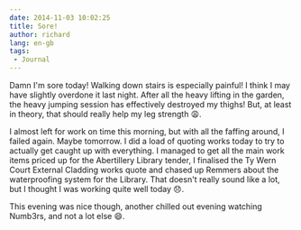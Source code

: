 ```yaml
---
date: 2014-11-03 10:02:25
title: Sore!
author: richard 
lang: en-gb
tags:
 - Journal
---
```


Damn I'm sore today! Walking down stairs is especially painful! I think I may have slightly overdone
it last night. After all the heavy lifting in the garden, the heavy jumping session has effectively
destroyed my thighs! But, at least in theory, that should really help my leg strength :weary:.

I almost left for work on time this morning, but with all the faffing around, I failed again. Maybe
tomorrow. I did a load of quoting works today to try to actually get caught up with everything. I
managed to get all the main work items priced up for the Abertillery Library tender, I finalised the
Ty Wern Court External Cladding works quote and chased up Remmers about the waterproofing system for
the Library. That doesn't really sound like a lot, but I thought I was working quite well today 
:disappointed:.

This evening was nice though, another chilled out evening watching Numb3rs, and not a lot else
:smile:.